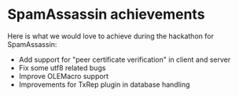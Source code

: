 # SpamAssassin achievements

Here is what we would love to achieve during the hackathon for SpamAssassin:

- Add support for "peer certificate verification" in client and server
- Fix some utf8 related bugs
- Improve OLEMacro support
- Improvements for TxRep plugin in database handling
